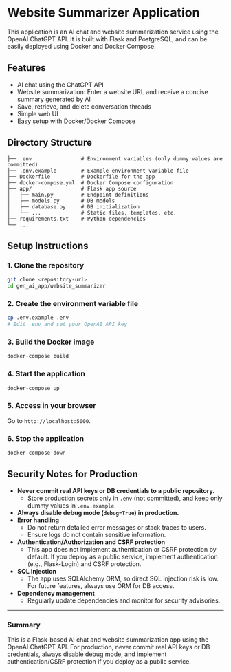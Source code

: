 # Website Summarizer Application

This application is an AI chat and website summarization service using the OpenAI ChatGPT API. It is built with Flask and PostgreSQL, and can be easily deployed using Docker and Docker Compose.

## Features
- AI chat using the ChatGPT API
- Website summarization: Enter a website URL and receive a concise summary generated by AI
- Save, retrieve, and delete conversation threads
- Simple web UI
- Easy setup with Docker/Docker Compose

## Directory Structure
```
├── .env                # Environment variables (only dummy values are committed)
├── .env.example        # Example environment variable file
├── Dockerfile          # Dockerfile for the app
├── docker-compose.yml  # Docker Compose configuration
├── app/                # Flask app source
│   ├── main.py         # Endpoint definitions
│   ├── models.py       # DB models
│   ├── database.py     # DB initialization
│   └── ...             # Static files, templates, etc.
├── requirements.txt    # Python dependencies
└── ...
```

## Setup Instructions

### 1. Clone the repository
```bash
git clone <repository-url>
cd gen_ai_app/website_summarizer
```

### 2. Create the environment variable file
```bash
cp .env.example .env
# Edit .env and set your OpenAI API key
```

### 3. Build the Docker image
```bash
docker-compose build
```

### 4. Start the application
```bash
docker-compose up
```

### 5. Access in your browser
Go to `http://localhost:5000`.

### 6. Stop the application
```bash
docker-compose down
```

## Security Notes for Production

- **Never commit real API keys or DB credentials to a public repository.**
    - Store production secrets only in `.env` (not committed), and keep only dummy values in `.env.example`.
- **Always disable debug mode (`debug=True`) in production.**
- **Error handling**
    - Do not return detailed error messages or stack traces to users.
    - Ensure logs do not contain sensitive information.
- **Authentication/Authorization and CSRF protection**
    - This app does not implement authentication or CSRF protection by default. If you deploy as a public service, implement authentication (e.g., Flask-Login) and CSRF protection.
- **SQL Injection**
    - The app uses SQLAlchemy ORM, so direct SQL injection risk is low. For future features, always use ORM for DB access.
- **Dependency management**
    - Regularly update dependencies and monitor for security advisories.

---

### Summary
This is a Flask-based AI chat and website summarization app using the OpenAI ChatGPT API. For production, never commit real API keys or DB credentials, always disable debug mode, and implement authentication/CSRF protection if you deploy as a public service.
